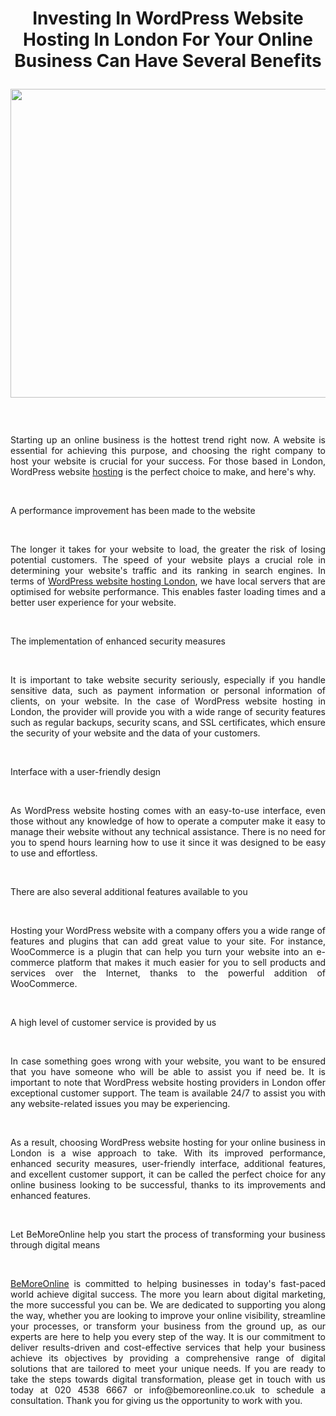 <h1>
    <p style="text-align: center;"><strong>Investing In WordPress Website Hosting In London For Your Online Business Can Have Several Benefits</strong></p>
    <p style="text-align: center;"><strong><img src="https://s3.amazonaws.com/wbstaticfiles/users/123522/879048_hosting.jpg" width="740" height="494"></strong><br></p>
</h1>
<p style="text-align: justify;"><br></p>
<p style="text-align: justify;">Starting up an online business is the hottest trend right now. A website is essential for achieving this purpose, and choosing the right company to host your website is crucial for your success. For those based in London, WordPress website <a href="https://www.bemoreonline.co.uk/hosting/">hosting</a> is the perfect choice to make, and here&apos;s why.</p>
<p style="text-align: justify;"><br></p>
<p style="text-align: justify;">A performance improvement has been made to the website</p>
<p style="text-align: justify;"><br></p>
<p style="text-align: justify;">The longer it takes for your website to load, the greater the risk of losing potential customers. The speed of your website plays a crucial role in determining your website&apos;s traffic and its ranking in search engines. In terms of <a href="https://bemoreonline.co.uk/wordpress-website-hosting-london/">WordPress website hosting London</a>, we have local servers that are optimised for website performance. This enables faster loading times and a better user experience for your website.</p>
<p style="text-align: justify;"><br></p>
<p style="text-align: justify;">The implementation of enhanced security measures</p>
<p style="text-align: justify;"><br></p>
<p style="text-align: justify;">It is important to take website security seriously, especially if you handle sensitive data, such as payment information or personal information of clients, on your website. In the case of WordPress website hosting in London, the provider will provide you with a wide range of security features such as regular backups, security scans, and SSL certificates, which ensure the security of your website and the data of your customers.</p>
<p style="text-align: justify;"><br></p>
<p style="text-align: justify;">Interface with a user-friendly design</p>
<p style="text-align: justify;"><br></p>
<p style="text-align: justify;">As WordPress website hosting comes with an easy-to-use interface, even those without any knowledge of how to operate a computer make it easy to manage their website without any technical assistance. There is no need for you to spend hours learning how to use it since it was designed to be easy to use and effortless.</p>
<p style="text-align: justify;"><br></p>
<p style="text-align: justify;">There are also several additional features available to you</p>
<p style="text-align: justify;"><br></p>
<p style="text-align: justify;">Hosting your WordPress website with a company offers you a wide range of features and plugins that can add great value to your site. For instance, WooCommerce is a plugin that can help you turn your website into an e-commerce platform that makes it much easier for you to sell products and services over the Internet, thanks to the powerful addition of WooCommerce.</p>
<p style="text-align: justify;"><br></p>
<p style="text-align: justify;">A high level of customer service is provided by us</p>
<p style="text-align: justify;"><br></p>
<p style="text-align: justify;">In case something goes wrong with your website, you want to be ensured that you have someone who will be able to assist you if need be. It is important to note that WordPress website hosting providers in London offer exceptional customer support. The team is available 24/7 to assist you with any website-related issues you may be experiencing.</p>
<p style="text-align: justify;"><br></p>
<p style="text-align: justify;">As a result, choosing WordPress website hosting for your online business in London is a wise approach to take. With its improved performance, enhanced security measures, user-friendly interface, additional features, and excellent customer support, it can be called the perfect choice for any online business looking to be successful, thanks to its improvements and enhanced features.</p>
<p style="text-align: justify;"><br></p>
<p style="text-align: justify;">Let BeMoreOnline help you start the process of transforming your business through digital means</p>
<p style="text-align: justify;"><br></p>
<p style="text-align: justify;"><a href="https://www.bemoreonline.co.uk/">BeMoreOnline</a> is committed to helping businesses in today&apos;s fast-paced world achieve digital success. The more you learn about digital marketing, the more successful you can be. We are dedicated to supporting you along the way, whether you are looking to improve your online visibility, streamline your processes, or transform your business from the ground up, as our experts are here to help you every step of the way. It is our commitment to deliver results-driven and cost-effective services that help your business achieve its objectives by providing a comprehensive range of digital solutions that are tailored to meet your unique needs. If you are ready to take the steps towards digital transformation, please get in touch with us today at 020 4538 6667 or info@bemoreonline.co.uk to schedule a consultation. Thank you for giving us the opportunity to work with you.</p>
